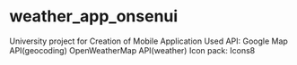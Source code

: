# weather_app_onsenui
University project for Creation of Mobile Application
Used API:   Google Map API(geocoding)
            OpenWeatherMap API(weather)
Icon pack: Icons8
